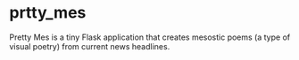 # prtty_mes

Pretty Mes is a tiny Flask application that creates mesostic poems (a type of visual poetry) from current news headlines.
